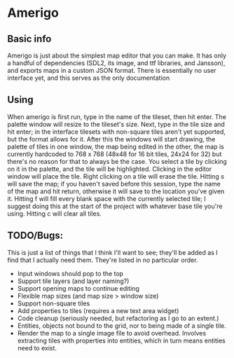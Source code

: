 # Amerigo

## Basic info
Amerigo is just about the simplest map editor that you can make. It has only a handful of dependencies (SDL2, its image, and ttf libraries, and Jansson),
and exports maps in a custom JSON format. There is essentially no user interface yet, and this serves as the only documentation

## Using
When amerigo is first run, type in the name of the tileset, then hit enter. The palette window will resize to the tileset's size. Next, type in the tile size
and hit enter; in the interface tilesets with non-square tiles aren't yet supported, but the format allows for it. After this the windows will start drawing, the
palette of tiles in one window, the map being edited in the other, the map is currently hardcoded to 768 x 768 (48x48 for 16 bit tiles, 24x24 for 32) but there's
no reason for that to always be the case. You select a tile by clicking on it in the palette, and the tile will be highlighted. Clicking in the editor window will
place the tile. Right clicking on a tile will erase the tile. Hitting s will save the map; if you haven't saved before this session, type the name of the map and
hit return, otherwise it will save to the location you've given it. Hitting f will fill every blank space with the currently selected tile; I suggest doing this at
the start of the project with whatever base tile you're using. Hitting c will clear all tiles.

## TODO/Bugs:
This is just a list of things that I think I'll want to see; they'll be added as I find that I actually need them. They're listed in no particular order.
* Input windows should pop to the top
* Support tile layers (and layer naming?)
* Support opening maps to continue editing
* Flexible map sizes (and map size > window size)
* Support non-square tiles
* Add properties to tiles (requires a new text area widget)
* Code cleanup (seriously needed, but refactoring as I go to an extent.)
* Entities, objects not bound to the grid, nor to being made of a single tile.
* Render the map to a single image file to avoid overhead. Involves extracting tiles with properties into entities, which in turn means entities need to exist.

